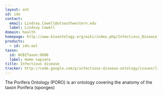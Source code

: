 ```yaml
---
layout: ont
id: ido
contact: 
  email: Lindsay.Cowell@utsouthwestern.edu
  label: Lindsay Cowell
domain: health
homepage: http://www.bioontology.org/wiki/index.php/Infectious_Disease_Ontology
products: 
  - id: ido.owl
taxon: 
  id: NCBITaxon:9606
  label: Homo sapiens
title: Infectious disease
tracker: http://code.google.com/p/infectious-disease-ontology/issues/list
---
```


The Porifera Ontology (PORO) is an ontology covering the anatomy of the taxon Porifera (sponges)